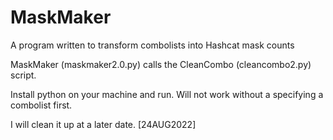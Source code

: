 # MaskMaker
A program written to transform combolists into Hashcat mask counts

MaskMaker (maskmaker2.0.py) calls the CleanCombo (cleancombo2.py) script.

Install python on your machine and run.
Will not work without a specifying a combolist first. 

I will clean it up at a later date. [24AUG2022]
